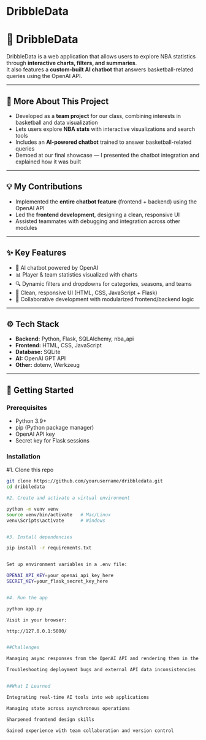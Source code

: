 # DribbleData

# 🏀 DribbleData  

DribbleData is a web application that allows users to explore NBA statistics through **interactive charts, filters, and summaries**.  
It also features a **custom-built AI chatbot** that answers basketball-related queries using the OpenAI API.  

---

## 📖 More About This Project  
- Developed as a **team project** for our class, combining interests in basketball and data visualization  
- Lets users explore **NBA stats** with interactive visualizations and search tools  
- Includes an **AI-powered chatbot** trained to answer basketball-related queries  
- Demoed at our final showcase — I presented the chatbot integration and explained how it was built  

---

## 💡 My Contributions  
- Implemented the **entire chatbot feature** (frontend + backend) using the OpenAI API  
- Led the **frontend development**, designing a clean, responsive UI  
- Assisted teammates with debugging and integration across other modules  

---

## ✨ Key Features  
- 🤖 AI chatbot powered by OpenAI  
- 📊 Player & team statistics visualized with charts  
- 🔍 Dynamic filters and dropdowns for categories, seasons, and teams  
- 🎨 Clean, responsive UI (HTML, CSS, JavaScript + Flask)  
- 👥 Collaborative development with modularized frontend/backend logic  

---

## ⚙️ Tech Stack  
- **Backend:** Python, Flask, SQLAlchemy, nba_api  
- **Frontend:** HTML, CSS, JavaScript  
- **Database:** SQLite  
- **AI:** OpenAI GPT API  
- **Other:** dotenv, Werkzeug  

---

## 🚀 Getting Started  

### Prerequisites  
- Python 3.9+  
- pip (Python package manager)  
- OpenAI API key  
- Secret key for Flask sessions  

### Installation  
#1. Clone this repo  
   ```bash
   git clone https://github.com/yourusername/dribbledata.git
   cd dribbledata

#2. Create and activate a virtual environment

python -m venv venv
source venv/bin/activate   # Mac/Linux
venv\Scripts\activate      # Windows


#3. Install dependencies

pip install -r requirements.txt


Set up environment variables in a .env file:

OPENAI_API_KEY=your_openai_api_key_here
SECRET_KEY=your_flask_secret_key_here


#4. Run the app

python app.py

Visit in your browser:

http://127.0.0.1:5000/


##Challenges

Managing async responses from the OpenAI API and rendering them in the chat window

Troubleshooting deployment bugs and external API data inconsistencies


##What I Learned

Integrating real-time AI tools into web applications

Managing state across asynchronous operations

Sharpened frontend design skills

Gained experience with team collaboration and version control
